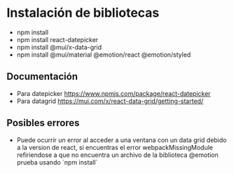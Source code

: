 # Instalación de bibliotecas

* npm install
* npm install react-datepicker
* npm install @mui/x-data-grid
* npm install @mui/material @emotion/react @emotion/styled

## Documentación

* Para datepicker https://www.npmjs.com/package/react-datepicker
* Para datagrid https://mui.com/x/react-data-grid/getting-started/

## Posibles errores

* Puede ocurrir un error al acceder a una ventana con un data grid debido a la version de react, si encuentras el error webpackMissingModule refiriendose a que no encuentra un archivo de la biblioteca @emotion prueba usando ´npm install´
